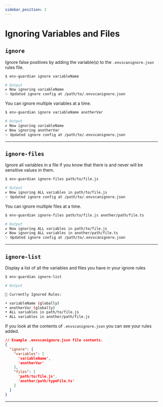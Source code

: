 ```yaml
---
sidebar_position: 2
---
```



# Ignoring Variables and Files

## `ignore`
Ignore false positives by adding the variable(s) to the `.envscanignore.json` rules file.

```bash
$ env-guardian ignore variableName

# Output
✔ Now ignoring variableName
✨ Updated ignore config at /path/to/.envscanignore.json
```

You can ignore multiple variables at a time.
```bash
$ env-guardian ignore variableName anotherVar

# Output
✔ Now ignoring variableName
✔ Now ignoring anotherVar
✨ Updated ignore config at /path/to/.envscanignore.json
```

---

## `ignore-files`
Ignore all variables in a file if you know that there is and never will be sensitive values in them.

```bash
$ env-guardian ignore-files path/to/file.js

# Output
✔ Now ignoring ALL variables in path/to/file.js
✨ Updated ignore config at /path/to/.envscanignore.json
```

You can ignore multiple files at a time.
```bash
$ env-guardian ignore-files path/to/file.js another/path/file.ts

# Output
✔ Now ignoring ALL variables in path/to/file.js
✔ Now ignoring ALL variables in another/path/file.ts
✨ Updated ignore config at /path/to/.envscanignore.json
```

---

## `ignore-list`
Display a list of all the variables and files you have in your ignore rules

```bash
$ env-guardian ignore-list

# Output

🛑 Currently Ignored Rules:

• variableName (globally)
• anotherVar (globally)
• ALL variables in path/to/file.js
• ALL variables in another/path/file.js
```

If you look at the contents of `.envscanignore.json` you can see your rules added.
```json
// Example .envscanignore.json file contents.
{
  "ignore": {
    "variables": [
      'variableName', 
      'anotherVar'
    ],
    "files": [
      'path/to/file.js', 
      'another/path/typeFile.ts'
    ]
  }
}
```

---